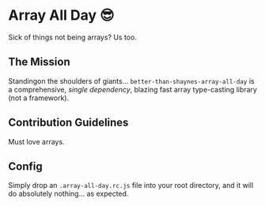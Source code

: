 # Array All Day 😎
Sick of things not being arrays? Us too.

## The Mission
Standingon the shoulders of giants... `better-than-shaynes-array-all-day` is a comprehensive,
_single dependency_, blazing fast array type-casting library (not a framework).

## Contribution Guidelines
Must love arrays.

## Config
Simply drop an `.array-all-day.rc.js` file into your root
directory, and it will do absolutely nothing... as expected.

